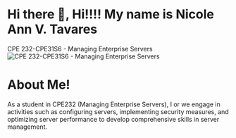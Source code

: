 # Hi there 👋, Hi!!!! My name is Nicole Ann V. Tavares 
CPE 232-CPE31S6 - Managing Enterprise Servers
![CPE 232-CPE31S6 - Managing Enterprise Servers](https://scontent.fmnl9-1.fna.fbcdn.net/v/t39.30808-6/405501685_1044296103454634_1181446212519494998_n.jpg?_nc_cat=110&ccb=1-7&_nc_sid=efb6e6&_nc_eui2=AeHIoZbXvH2EtTvOpk7H5E_gWkeCG1tOWy5aR4IbW05bLp6UF_L3k-UbqBxuelMHInmbeX7ZDMsDwhJMn05OZP-L&_nc_ohc=pPlFvol7oWMAX-5Qfeg&_nc_ht=scontent.fmnl9-1.fna&oh=00_AfAYXa6S4zMl5RgmOkMsS-HdkFCfInch0KsOQjjUZBIw0w&oe=657870D5)

# About Me!
As a student in CPE232 (Managing Enterprise Servers), I or we engage in activities such as configuring servers, implementing security measures, and optimizing server performance to develop comprehensive skills in server management.








